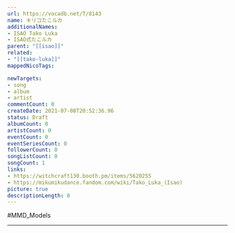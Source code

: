 ```yaml
---
url: https://vocadb.net/T/8143
name: キリコたこルカ
additionalNames: 
- ISAO Tako Luka
- ISAO式たこルカ
parent: "[[isao]]"
related:
- "[[tako-luka]]"
mappedNicoTags:

newTargets:
- song
- album
- artist
commentCount: 0
createDate: 2021-07-08T20:52:36.96
status: Draft
albumCount: 0
artistCount: 0
eventCount: 0
eventSeriesCount: 0
followerCount: 0
songListCount: 0
songCount: 1
links: 
- https://witchcraft130.booth.pm/items/5620255
- https://mikumikudance.fandom.com/wiki/Tako_Luka_(Isao)
picture: true
descriptionLength: 0
---
```


#MMD_Models



---

